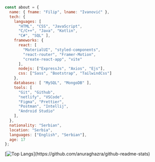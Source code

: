 ```js
const about = {
  name: { fname: "Filip", lname: "Ivanović" },
  tech: {
    languages: [
      "HTML", "CSS", "JavaScript",
      "C/C++", "Java", "Kotlin", 
      "C#", "SQL" ],
    frameworks: {
      react: [
        "MaterialUI", "styled-components",
        "react-router", "Framer-Motion", 
        "create-react-app", "vite"
      ],
      nodejs: ["ExpressJs", "Axios", "Ejs"],
      css: ["Sass", "Bootstrap", "TailwindCss"]
    },
    databases: [ "MySQL", "MongoDB" ],
    tools: [
      "Git", "Github", 
      "netlify", "VSCode", 
      "Figma", "Prettier", 
      "Postman", "Intellij", 
      "Android Studio"
    ],
  },
  nationality: "Serbian",
  location: "Serbia",
  languages: ["English", "Serbian"],
  age: 17
};
```
[![Top Langs](https://github-readme-stats.vercel.app/api/top-langs/?username=alkanoidev&layout=compact&langs_count=6&theme=react&hide_border=true&exclude_repo=map-generator,')](https://github.com/anuraghazra/github-readme-stats)  

